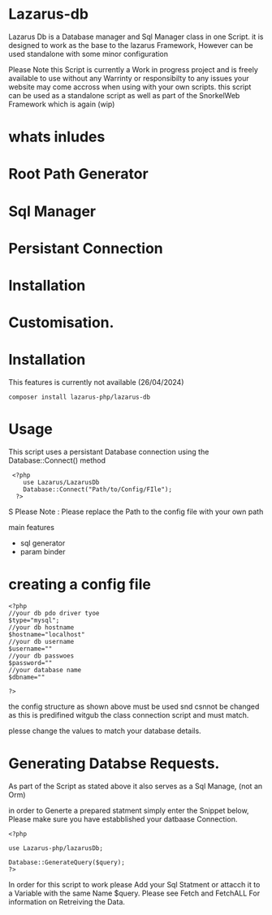 # Lazarus-db

Lazarus Db is a Database manager and Sql Manager class in one Script.
it is designed to work as the base to the lazarus Framework, However can be used standalone with some minor configuration

Please Note this Script is currently a Work in progress project and is freely available to use without any Warrinty or responsibilty to any issues your website may come accross when using with your own scripts.
this script can be used as a standalone script as well as part of the SnorkelWeb Framework which is again (wip)

# whats inludes
# Root Path Generator 
# Sql Manager
# Persistant Connection
# Installation
# Customisation.

# Installation

This features is currently not available (26/04/2024)

```
composer install lazarus-php/lazarus-db
```

# Usage

This script uses a persistant Database connection using the Database::Connect() method

```
 <?php
    use Lazarus/LazarusDb
    Database::Connect("Path/to/Config/FIle");
  ?>
```
S
Please Note : Please replace the Path to the config file with your own path

main features
 * sql generator
 * param binder

# creating a config file

```
<?php
//your db pdo driver tyoe 
$type="mysql";
//your db hostname
$hostname="localhost"
//your db username
$username=""
//your db passwoes
$password=""
//your database name
$dbname=""

?>
```

the config structure as shown above must be used snd csnnot be changed as this is predifined witgub the class connection script and must match.

plesse change the values to match your database details.

# Generating Databse Requests.

As part of the Script as stated above it also serves as a Sql Manage, (not an Orm)

in order to Generte a prepared statment simply enter the Snippet below, Please make sure you have estabblished your datbaase Connection.

```
<?php

use Lazarus-php/lazarusDb;

Database::GenerateQuery($query);
?>
```
In order for this script to work please Add your Sql Statment or attacch it to a Variable with the same Name $query. 
Please see Fetch and FetchALL For information on Retreiving the Data.
